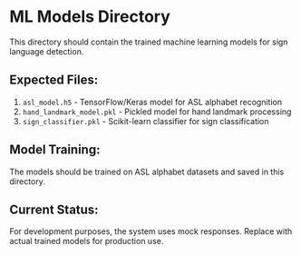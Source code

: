# ML Models Directory

This directory should contain the trained machine learning models for sign language detection.

## Expected Files:

1. `asl_model.h5` - TensorFlow/Keras model for ASL alphabet recognition
2. `hand_landmark_model.pkl` - Pickled model for hand landmark processing
3. `sign_classifier.pkl` - Scikit-learn classifier for sign classification

## Model Training:

The models should be trained on ASL alphabet datasets and saved in this directory.

## Current Status:

For development purposes, the system uses mock responses. Replace with actual trained models for production use. 

